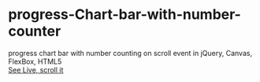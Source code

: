 # progress-Chart-bar-with-number-counter
progress chart bar with number counting on scroll event in jQuery, Canvas, FlexBox, HTML5
<br>
<a href='https://mykolajkrusser.github.io/progress-Chart-bar-with-number-counter'>See Live, scroll it</a>
